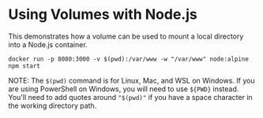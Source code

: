 # Using Volumes with Node.js

This demonstrates how a volume can be used to mount a local directory into a Node.js container.

`docker run -p 8080:3000 -v $(pwd):/var/www -w "/var/www" node:alpine npm start`

NOTE: The `$(pwd)` command is for Linux, Mac, and WSL on Windows. If you are using PowerShell on Windows, you will need to use `${PWD}` instead. You'll need to add quotes around `"$(pwd)"` if you have a space character in the working directory path.